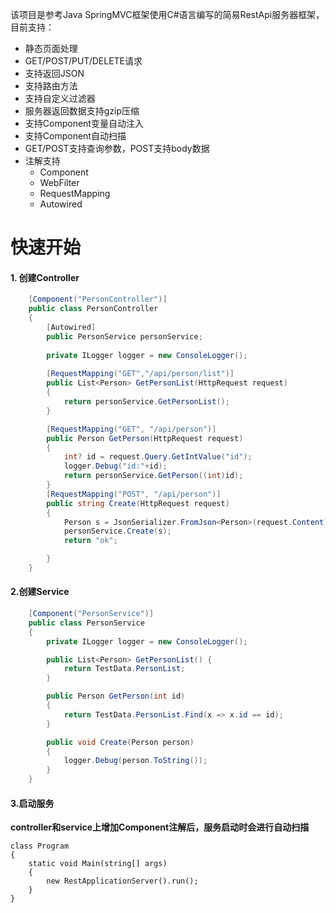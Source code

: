 该项目是参考Java SpringMVC框架使用C#语言编写的简易RestApi服务器框架，目前支持：

- 静态页面处理 
- GET/POST/PUT/DELETE请求 
- 支持返回JSON 
- 支持路由方法 
- 支持自定义过滤器
- 服务器返回数据支持gzip压缩
- 支持Component变量自动注入
- 支持Component自动扫描
- GET/POST支持查询参数，POST支持body数据
- 注解支持
  - Component
  - WebFilter
  - RequestMapping
  - Autowired

# 快速开始

#### 1. 创建Controller

```c#
    [Component("PersonController")]
    public class PersonController
    {
        [Autowired]
        public PersonService personService;
        
        private ILogger logger = new ConsoleLogger();
       
        [RequestMapping("GET","/api/person/list")]
        public List<Person> GetPersonList(HttpRequest request)
        {
            return personService.GetPersonList();
        }

        [RequestMapping("GET", "/api/person")]
        public Person GetPerson(HttpRequest request)
        {
            int? id = request.Query.GetIntValue("id");
            logger.Debug("id:"+id);
            return personService.GetPerson((int)id);
        }
        [RequestMapping("POST", "/api/person")]
        public string Create(HttpRequest request)
        {
            Person s = JsonSerializer.FromJson<Person>(request.Content);
            personService.Create(s);
            return "ok";

        }
    }
```

#### 2.创建Service

```c#
    [Component("PersonService")]
    public class PersonService
    {
        private ILogger logger = new ConsoleLogger();

        public List<Person> GetPersonList() {
            return TestData.PersonList;
        }

        public Person GetPerson(int id)
        {
            return TestData.PersonList.Find(x => x.id == id);
        }

        public void Create(Person person)
        {
            logger.Debug(person.ToString());
        }
    }
```

#### 3.启动服务

**controller和service上增加Component注解后，服务启动时会进行自动扫描**

```
class Program
{
    static void Main(string[] args)
    {
        new RestApplicationServer().run();
    }
}
```
